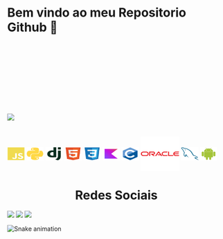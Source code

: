 <h1 aling="center">Bem vindo ao meu Repositorio Github 🧬</h1>
<div>
    <img height="180em" src="https://github-readme-stats.vercel.app/api?username=santosalexandreclaudio&show_icons=true&theme=great-gatsby&include_all_commits=true&count_private=true"/>
    <img aling="right" height="180em src="https://github-readme-stats.vercel.app/api/top/-langs/?username=santosalexandreclaudio&layout=compact&langs_count=16&theme=great-gatsby"/>
</div>
<br>

<div aling="center">
<div style="display: inline_block"><br>
  <img align="center" alt="Alexandre-Js" height="30" width="40" src="https://raw.githubusercontent.com/devicons/devicon/master/icons/javascript/javascript-plain.svg">
  <img align="center" alt="Alexandre-Python" height="30" width="40" src="https://raw.githubusercontent.com/devicons/devicon/master/icons/python/python-plain.svg">
  <img align="center" alt="Alexandre-django" height="30" width="40" src="https://raw.githubusercontent.com/devicons/devicon/master/icons/django/django-plain.svg">
  <img align="center" alt="Alexandre-HTML" height="30" width="40" src="https://raw.githubusercontent.com/devicons/devicon/master/icons/html5/html5-original.svg">
  <img align="center" alt="Alexandre-CSS" height="30" width="40" src="https://raw.githubusercontent.com/devicons/devicon/master/icons/css3/css3-original.svg">
  <img align="center" alt="Alexandre-kotlin" height="30" width="40" src="https://raw.githubusercontent.com/devicons/devicon/master/icons/kotlin/kotlin-original.svg">
  <img align="center" alt="Alexandre-C" height="30" width="40" src="https://raw.githubusercontent.com/devicons/devicon/master/icons/c/c-original.svg">
  <img align="center" alt="Alexandre-Oracle" height="80" width="90" src="https://raw.githubusercontent.com/devicons/devicon/master/icons/oracle/oracle-original.svg">
  <img align="center" alt="Alexandre-Mysql" height="30" width="40" src="https://raw.githubusercontent.com/devicons/devicon/master/icons/mysql/mysql-original.svg">
  <img align="center" alt="Alexandre-android" height="30" width="40" src="https://raw.githubusercontent.com/devicons/devicon/master/icons/android/android-original.svg">


<h1 align="center">Redes Sociais</h1>
  

<a href="https://discord.gg/alexandr_santos" target="_blank"><img src="https://img.shields.io/badge/Discord-7289DA?style=for-the-badge&logo=discord&logoColor=white" target="_blank"></a> 
<a href="mailto:desenvfrontbackend@gmail.com"><img src="https://img.shields.io/badge/-Gmail-%23333?style=for-the-badge&logo=gmail&logoColor=white" target="_blank"></a>
<a href="https://www.linkedin.com/in/claudio-alexandre-software-engineer/" target="_blank"><img src="https://img.shields.io/badge/-LinkedIn-%230077B5?style=for-the-badge&logo=linkedin&logoColor=white" target="_blank"></a> 
</div>



![Snake animation](https://github.com/santosalexandreclaudio/blob/output/github-contribution-grid-snake.svg) 
